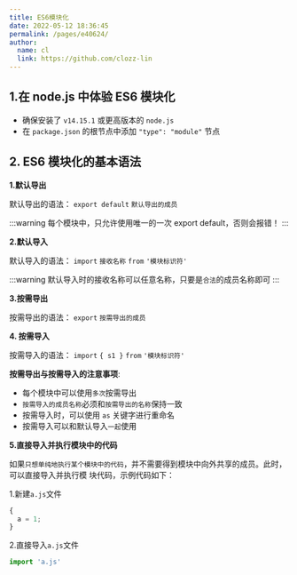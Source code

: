 ```yaml
---
title: ES6模块化
date: 2022-05-12 18:36:45
permalink: /pages/e40624/
author:
  name: cl
  link: https://github.com/clozz-lin
---
```


## 1.在 node.js 中体验 ES6 模块化

- 确保安装了 `v14.15.1` 或更高版本的 `node.js`
- 在 `package.json` 的根节点中添加 `"type": "module"` 节点

## 2. ES6 模块化的基本语法

**1.默认导出**

默认导出的语法： `export default` `默认导出的成员`

:::warning
每个模块中，只允许使用唯一的一次 export default，否则会报错！
:::

**2.默认导入**

默认导入的语法： `import` `接收名称` `from` `'模块标识符'`

:::warning
默认导入时的接收名称可以任意名称，只要是`合法`的成员名称即可
:::

**3.按需导出**

按需导出的语法： `export` `按需导出的成员`

**4. 按需导入**

按需导入的语法： `import` `{ s1 }` `from` `'模块标识符'`

**按需导出与按需导入的注意事项**:

+ 每个模块中可以使用`多次`按需导出
+ `按需导入的成员名称`必须和`按需导出的名称`保持一致
+ 按需导入时，可以使用 `as` 关键字进行重命名
+ 按需导入可以和默认导入`一起`使用

 **5.直接导入并执行模块中的代码**

如果`只想单纯地执行某个模块中的代码`，并不需要得到模块中向外共享的成员。此时，可以直接导入并执行模
块代码，示例代码如下：

1.新建`a.js`文件
```js
{
  a = 1;
}
```

2.直接导入`a.js`文件
```js
import 'a.js'
```